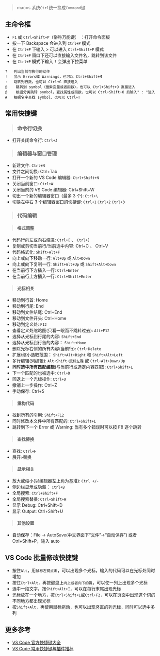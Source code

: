 > macos 系统`Ctrl`统一换成`Command`键

## 主命令框

- `F1` 或 `Ctrl+Shift+P`（俗称万能键） ：打开命令面板
- 按一下 Backspace 会进入到 `Ctrl+P` 模式
- 在 `Ctrl+P` 下输入 > 可以进入 `Ctrl+Shift+P` 模式
- 在 `Ctrl+P` 窗口下还可以直接输入文件名，跳转到该文件
- 在 `Ctrl+P` 模式下输入 `?` 会弹出下拉菜单

```
?   列出当前可执行的动作
!   显示 Errors或 Warnings，也可以 Ctrl+Shift+M
:   跳转到行数，也可以 Ctrl+G 直接进入
@    跳转到 symbol（搜索变量或者函数），也可以 Ctrl+Shift+O 直接进入
@    根据分类跳转 symbol，查找属性或函数，也可以 Ctrl+Shift+O 后输入" : "进入
#   根据名字查找 symbol，也可以 Ctrl+T
```

## 常用快捷键

> ### 命令行切换

- 打开关闭命令行: `Ctrl+J`

> ### 编辑器与窗口管理

- 新建文件: `Ctrl+N`
- 文件之间切换: Ctrl+Tab
- 打开一个新的 VS Code 编辑器: `Ctrl+Shift+N`
- 关闭当前窗口: `Ctrl+W`
- 关闭当前的 VS Code 编辑器: Ctrl+Shift+W
- 切出一个新的编辑器窗口（最多 3 个): `Ctrl+\`
- 切换左中右 3 个编辑器窗口的快捷键: `Ctrl+1` `Ctrl+2` `Ctrl+3`

> ### 代码编辑

> #### 格式调整

- 代码行向左或向右缩进: `Ctrl+[` 、 `Ctrl+]`
- 复制或剪切当前行/当前选中内容: Ctrl+C 、 Ctrl+V
- 代码格式化: `Shift+Alt+F`
- 向上或向下移动一行: `Alt+Up` 或 `Alt+Down`
- 向上或向下复制一行: `Shift+Alt+Up` 或 `Shift+Alt+Down`
- 在当前行下方插入一行: `Ctrl+Enter`
- 在当前行上方插入一行: `Ctrl+Shift+Enter`

> #### 光标相关

- 移动到行首: Home
- 移动到行尾: End
- 移动到文件结尾: Ctrl+End
- 移动到文件开头: Ctrl+Home
- 移动到定义处: `F12`
- 查看定义处缩略图(只看一眼而不跳转过去): `Alt+F12`
- 选择从光标到行尾的内容: `Shift+End`
- 选择从光标到行首的内容： `Shift+Home`
- 删除光标右侧的所有内容(当前行): `Ctrl+Delete`
- 扩展/缩小选取范围： `Shift+Alt+Right` 和 `Shift+Alt+Left`
- 多行编辑(列编辑): `Alt+Shift+鼠标左键` 或 `Ctrl+Alt+Down/Up`
- **同时选中所有匹配编辑**(与当前行或选定内容匹配): `Ctrl+Shift+L`
- 下一个匹配的也被选中: `Ctrl+D`
- 回退上一个光标操作: `Ctrl+U`
- 撤销上一步操作: Ctrl+Z
- 手动保存: Ctrl+S

> #### 重构代码

- 找到所有的引用: `Shift+F12`
- 同时修改本文件中所有匹配的: `Ctrl+Shift+L`
- 跳转到下一个 Error 或 Warning: 当有多个错误时可以按 F8 逐个跳转

> #### 查找替换

- 查找: `Ctrl+F`
- 展开`>`替换

> #### 显示相关

- 放大或缩小(以编辑器左上角为基准): `Ctrl +/-`
- 侧边栏显示或隐藏： `Ctrl+B`
- 全局搜索: `Ctrl+Shift+F`
- 全局搜索替换: `Ctrl+Shift+H`
- 显示 Debug: Ctrl+Shift+D
- 显示 Output: Ctrl+Shift+U

> #### 其他设置

- 自动保存：File -> AutoSave(中文界面下“文件”->“自动保存”) 或者 Ctrl+Shift+P，输入 auto

## VS Code 批量修改快捷键

- 按住`Alt`，用`鼠标左键点击`，可以出现多个光标，输入的代码可以在光标处同时增加
- 按住`Ctrl+Alt`，再按键盘上`向上或者向下的键`，可以使一列上出现多个光标
- 选中一段文字，按`Shift+Alt+I`，可以在每行末尾出现光标
- 光标放在一个地方，按`Ctrl+Shift+L`或`Ctrl+F2`，可以在页面中出现这个词的不同地方都出现光标
- 按`Shift+Alt`，再使用鼠标拖动，也可以出现竖直的列光标，同时可以选中多列

## 更多参考

- [VS Code 官方快捷键大全](https://code.visualstudio.com/docs/getstarted/keybindings)
- [VS Code 常用快捷键与插件推荐](https://www.cnblogs.com/echolun/p/10872717.html)
